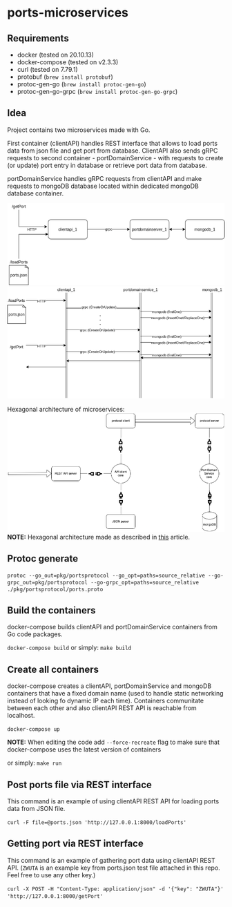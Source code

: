 # ports-microservices

## Requirements
- docker (tested on 20.10.13)
- docker-compose (tested on v2.3.3)
- curl (tested on 7.79.1)
- protobuf (`brew install protobuf`)
- protoc-gen-go (`brew install protoc-gen-go`)
- protoc-gen-go-grpc (`brew install protoc-gen-go-grpc`)

## Idea
Project contains two microservices made with Go.

First container (clientAPI) handles REST interface that allows to load ports data from json file and get port from database.
ClientAPI also sends gRPC requests to second container - portDomainService - with requests to create (or update) port entry in database or retrieve port data from database.

portDomainService handles gRPC requests from clientAPI and make requests to mongoDB database located within dedicated mongoDB database container.

![architecture](images/architecture.png)
![flow](images/flow.png)

Hexagonal architecture of microservices:
![hex-architecture](images/hex-architecture.png)
**NOTE:** Hexagonal architecture made as described in [this](https://medium.com/@matiasvarela/hexagonal-architecture-in-go-cfd4e436faa3) article.

## Protoc generate
```
protoc --go_out=pkg/portsprotocol --go_opt=paths=source_relative --go-grpc_out=pkg/portsprotocol --go-grpc_opt=paths=source_relative ./pkg/portsprotocol/ports.proto
```

## Build the containers
docker-compose builds clientAPI and portDomainService containers from Go code packages.

`docker-compose build`
or simply:
`make build`

## Create all containers
docker-compose creates a clientAPI, portDomainService and mongoDB containers that have a fixed domain name (used to handle static networking instead of looking fo dynamic IP each time). Containers communitate between each other and also clientAPI REST API is reachable from localhost.

`docker-compose up`

**NOTE:** When editing the code add `--force-recreate` flag to make sure that docker-compose uses the latest version of containers

or simply:
`make run`

## Post ports file via REST interface
This command is an example of using clientAPI REST API for loading ports data from JSON file.

`curl -F file=@ports.json 'http://127.0.0.1:8000/loadPorts'`

## Getting port via REST interface
This command is an example of gathering port data using clientAPI REST API. (`ZWUTA` is an example key from ports.json test file attached in this repo. Feel free to use any other key.)

`curl -X POST -H "Content-Type: application/json" -d '{"key": "ZWUTA"}'  'http://127.0.0.1:8000/getPort'`
